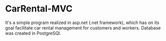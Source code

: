 # CarRental-MVC
It's a simple program realized in asp.net (.net framework), which has on its goal facilitate car rental management for customers and workers.
Database was created in PostgreSQl.
